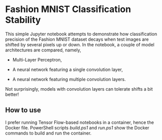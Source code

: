 # Fashion MNIST Classification Stability

This simple Jupyter notebook attempts to demonstrate how classification precision of the Fashion MNIST dataset decays when test images are shifted by several pixels up or down. In the notebook, a couple of model architectures are compared, namely,

- Multi-Layer Perceptron,

- A neural network featuring a single convolution layer, 

- A neural network featuring multiple convolution layers.

Not surprisingly, models with convolution layers can tolerate shifts a bit better!

## How to use

I prefer running Tensor Flow-based notebooks in a container, hence the Docker file. PowerShell scripts _build.ps1_ and _run.ps1_ show the Docker commands to build and run the container.